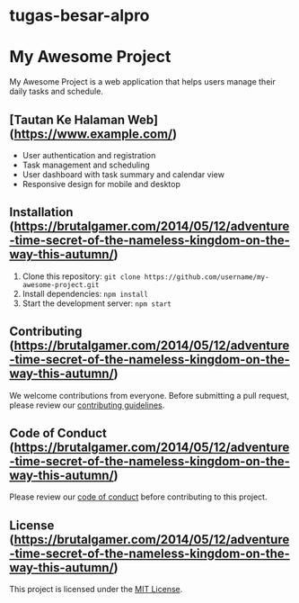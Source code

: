 # tugas-besar-alpro
# My Awesome Project

<!-- [![Build Status](https://travis-ci.com/username/my-awesome-project.svg?branch=master)](https://travis-ci.com/username/my-awesome-project)
[![Coverage Status](https://coveralls.io/repos/github/username/my-awesome-project/badge.svg?branch=master)](https://coveralls.io/github/username/my-awesome-project?branch=master) -->

My Awesome Project is a web application that helps users manage their daily tasks and schedule.

## [Tautan Ke Halaman Web] (https://www.example.com/)


- User authentication and registration
- Task management and scheduling
- User dashboard with task summary and calendar view
- Responsive design for mobile and desktop

## Installation (https://brutalgamer.com/2014/05/12/adventure-time-secret-of-the-nameless-kingdom-on-the-way-this-autumn/)

1. Clone this repository: `git clone https://github.com/username/my-awesome-project.git`
2. Install dependencies: `npm install`
3. Start the development server: `npm start`

## Contributing (https://brutalgamer.com/2014/05/12/adventure-time-secret-of-the-nameless-kingdom-on-the-way-this-autumn/)

We welcome contributions from everyone. Before submitting a pull request, please review our [contributing guidelines](CONTRIBUTING.md).

## Code of Conduct (https://brutalgamer.com/2014/05/12/adventure-time-secret-of-the-nameless-kingdom-on-the-way-this-autumn/)

Please review our [code of conduct](CODE_OF_CONDUCT.md) before contributing to this project.

## License (https://brutalgamer.com/2014/05/12/adventure-time-secret-of-the-nameless-kingdom-on-the-way-this-autumn/)

This project is licensed under the [MIT License](LICENSE).
